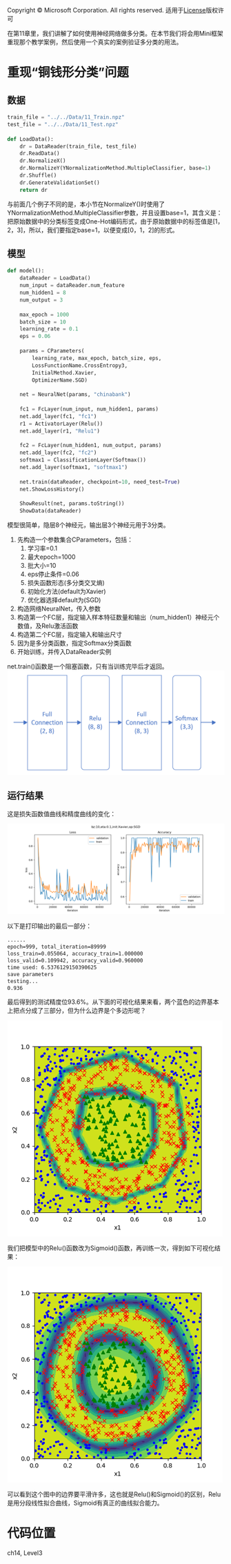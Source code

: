 Copyright © Microsoft Corporation. All rights reserved.
  适用于[License](https://github.com/Microsoft/ai-edu/blob/master/LICENSE.md)版权许可

在第11章里，我们讲解了如何使用神经网络做多分类。在本节我们将会用Mini框架重现那个教学案例，然后使用一个真实的案例验证多分类的用法。

# 重现“铜钱形分类”问题

## 数据

```Python
train_file = "../../Data/11_Train.npz"
test_file = "../../Data/11_Test.npz"

def LoadData():
    dr = DataReader(train_file, test_file)
    dr.ReadData()
    dr.NormalizeX()
    dr.NormalizeY(YNormalizationMethod.MultipleClassifier, base=1)
    dr.Shuffle()
    dr.GenerateValidationSet()
    return dr
```

与前面几个例子不同的是，本小节在NormalizeY()时使用了YNormalizationMethod.MultipleClassifier参数，并且设置base=1，其含义是：把原始数据中的分类标签变成One-Hot编码形式，由于原始数据中的标签值是[1，2，3]，所以，我们要指定base=1，以便变成[0，1，2]的形式。

## 模型

```Python
def model():
    dataReader = LoadData()
    num_input = dataReader.num_feature
    num_hidden1 = 8
    num_output = 3

    max_epoch = 1000
    batch_size = 10
    learning_rate = 0.1
    eps = 0.06

    params = CParameters(
        learning_rate, max_epoch, batch_size, eps,
        LossFunctionName.CrossEntropy3, 
        InitialMethod.Xavier, 
        OptimizerName.SGD)

    net = NeuralNet(params, "chinabank")

    fc1 = FcLayer(num_input, num_hidden1, params)
    net.add_layer(fc1, "fc1")
    r1 = ActivatorLayer(Relu())
    net.add_layer(r1, "Relu1")

    fc2 = FcLayer(num_hidden1, num_output, params)
    net.add_layer(fc2, "fc2")
    softmax1 = ClassificationLayer(Softmax())
    net.add_layer(softmax1, "softmax1")

    net.train(dataReader, checkpoint=10, need_test=True)
    net.ShowLossHistory()
    
    ShowResult(net, params.toString())
    ShowData(dataReader)
```

模型很简单，隐层8个神经元，输出层3个神经元用于3分类。

1. 先构造一个参数集合CParameters，包括：
   1. 学习率=0.1
   2. 最大epoch=1000
   3. 批大小=10
   4. eps停止条件=0.06
   5. 损失函数形态(多分类交叉熵)
   6. 初始化方法(default为Xavier)
   7. 优化器选择default为(SGD)
2. 构造网络NeuralNet，传入参数
3. 构造第一个FC层，指定输入样本特征数量和输出（num_hidden1）神经元个数值，及Relu激活函数
4. 构造第二个FC层，指定输入和输出尺寸
5. 因为是多分类函数，指定Softmax分类函数
6. 开始训练，并传入DataReader实例

net.train()函数是一个阻塞函数，只有当训练完毕后才返回。
<img src='./Images/14/multiple_classifier.png'/>

## 运行结果

这是损失函数值曲线和精度曲线的变化：

<img src='./Images/14/ch11_result.png'/>

以下是打印输出的最后一部分：

```
......
epoch=999, total_iteration=89999
loss_train=0.055064, accuracy_train=1.000000
loss_valid=0.109942, accuracy_valid=0.960000
time used: 6.5376129150390625
save parameters
testing...
0.936
```

最后得到的测试精度位93.6%。从下面的可视化结果来看，两个蓝色的边界基本上把点分成了三部分，但为什么边界是个多边形呢？

<img src='./Images/14/ch11_visual.png'/>

我们把模型中的Relu()函数改为Sigmoid()函数，再训练一次，得到如下可视化结果：

<img src='./Images/14/ch11_visual2.png'/>

可以看到这个图中的边界要平滑许多，这也就是Relu()和Sigmoid()的区别，Relu是用分段线性拟合曲线，Sigmoid有真正的曲线拟合能力。


# 代码位置

ch14, Level3
